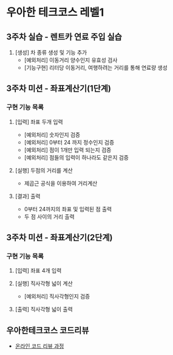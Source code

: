 # 우아한 테크코스 레벨1
## 3주차 실습 - 렌트카 연료 주입 실습
1. [생성] 차 종류 생성 및 기능 추가
	* [예외처리] 이동거리 양수인지 유효성 검사
 	* [기능구현] 리터당 이동거리, 여행하려는 거리를 통해 연료량 생성

## 3주차 미션 - 좌표계산기(1단계)
### 구현 기능 목록
1. [입력] 좌표 두개 입력
	* [예외처리] 숫자인지 검증
	* [예외처리] 0부터 24 까지 정수인지 검증
	* [예외처리] 점이 1개만 입력 되는지 검증
	* [예외처리] 점들의 입력이 하나라도 같은지 검증

2. [실행] 두점의 거리를 계산
	* 제곱근 공식을 이용하여 거리계산

3. [결과] 출력
	* 0부터 24까지의 좌표 및 입력된 점 출력
	* 두 점 사이의 거리 출력

## 3주차 미션 - 좌표계산기(2단계)
### 구현 기능 목록
1. [입력] 좌표 4개 입력
	
2. [실행] 직사각형 넓이 계산
	* [예외처리] 직사각형인지 검증

3. [출력] 직사각형 넓이 출력



## 우아한테크코스 코드리뷰
* [온라인 코드 리뷰 과정](https://github.com/woowacourse/woowacourse-docs/blob/master/maincourse/README.md)

